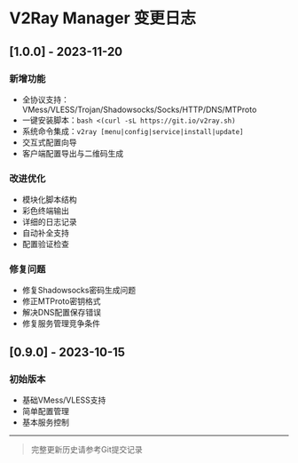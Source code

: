 # V2Ray Manager 变更日志

## [1.0.0] - 2023-11-20
### 新增功能
- 全协议支持：VMess/VLESS/Trojan/Shadowsocks/Socks/HTTP/DNS/MTProto
- 一键安装脚本：`bash <(curl -sL https://git.io/v2ray.sh)`
- 系统命令集成：`v2ray [menu|config|service|install|update]`
- 交互式配置向导
- 客户端配置导出与二维码生成

### 改进优化
- 模块化脚本结构
- 彩色终端输出
- 详细的日志记录
- 自动补全支持
- 配置验证检查

### 修复问题
- 修复Shadowsocks密码生成问题
- 修正MTProto密钥格式
- 解决DNS配置保存错误
- 修复服务管理竞争条件

## [0.9.0] - 2023-10-15
### 初始版本
- 基础VMess/VLESS支持
- 简单配置管理
- 基本服务控制

---

> 完整更新历史请参考Git提交记录